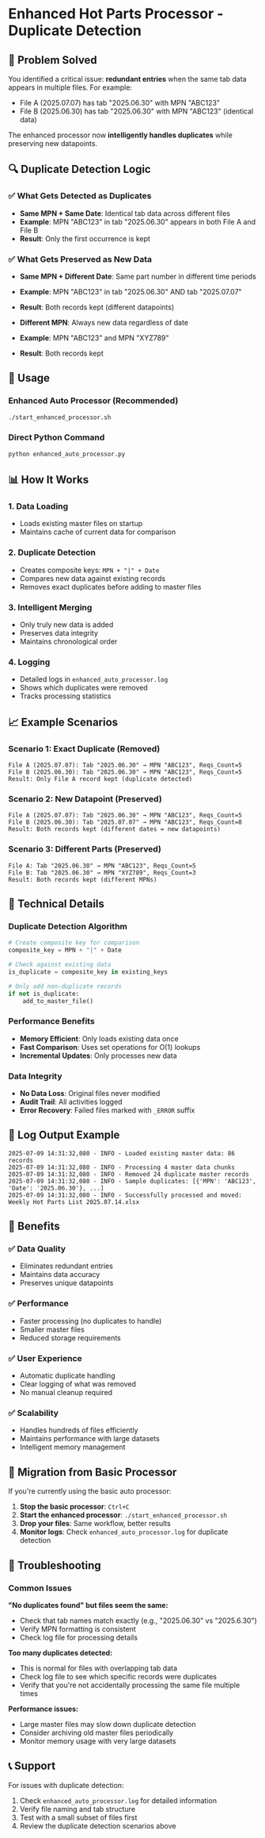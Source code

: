 # Enhanced Hot Parts Processor - Duplicate Detection

## 🎯 Problem Solved

You identified a critical issue: **redundant entries** when the same tab data appears in multiple files. For example:
- File A (2025.07.07) has tab "2025.06.30" with MPN "ABC123"
- File B (2025.06.30) has tab "2025.06.30" with MPN "ABC123" (identical data)

The enhanced processor now **intelligently handles duplicates** while preserving new datapoints.

## 🔍 Duplicate Detection Logic

### ✅ What Gets Detected as Duplicates
- **Same MPN + Same Date**: Identical tab data across different files
- **Example**: MPN "ABC123" in tab "2025.06.30" appears in both File A and File B
- **Result**: Only the first occurrence is kept

### ✅ What Gets Preserved as New Data
- **Same MPN + Different Date**: Same part number in different time periods
- **Example**: MPN "ABC123" in tab "2025.06.30" AND tab "2025.07.07"
- **Result**: Both records kept (different datapoints)

- **Different MPN**: Always new data regardless of date
- **Example**: MPN "ABC123" and MPN "XYZ789"
- **Result**: Both records kept

## 🚀 Usage

### Enhanced Auto Processor (Recommended)
```bash
./start_enhanced_processor.sh
```

### Direct Python Command
```bash
python enhanced_auto_processor.py
```

## 📊 How It Works

### 1. **Data Loading**
- Loads existing master files on startup
- Maintains cache of current data for comparison

### 2. **Duplicate Detection**
- Creates composite keys: `MPN + "|" + Date`
- Compares new data against existing records
- Removes exact duplicates before adding to master files

### 3. **Intelligent Merging**
- Only truly new data is added
- Preserves data integrity
- Maintains chronological order

### 4. **Logging**
- Detailed logs in `enhanced_auto_processor.log`
- Shows which duplicates were removed
- Tracks processing statistics

## 📈 Example Scenarios

### Scenario 1: Exact Duplicate (Removed)
```
File A (2025.07.07): Tab "2025.06.30" → MPN "ABC123", Reqs_Count=5
File B (2025.06.30): Tab "2025.06.30" → MPN "ABC123", Reqs_Count=5
Result: Only File A record kept (duplicate detected)
```

### Scenario 2: New Datapoint (Preserved)
```
File A (2025.07.07): Tab "2025.06.30" → MPN "ABC123", Reqs_Count=5
File B (2025.06.30): Tab "2025.07.07" → MPN "ABC123", Reqs_Count=8
Result: Both records kept (different dates = new datapoints)
```

### Scenario 3: Different Parts (Preserved)
```
File A: Tab "2025.06.30" → MPN "ABC123", Reqs_Count=5
File B: Tab "2025.06.30" → MPN "XYZ789", Reqs_Count=3
Result: Both records kept (different MPNs)
```

## 🔧 Technical Details

### Duplicate Detection Algorithm
```python
# Create composite key for comparison
composite_key = MPN + "|" + Date

# Check against existing data
is_duplicate = composite_key in existing_keys

# Only add non-duplicate records
if not is_duplicate:
    add_to_master_file()
```

### Performance Benefits
- **Memory Efficient**: Only loads existing data once
- **Fast Comparison**: Uses set operations for O(1) lookups
- **Incremental Updates**: Only processes new data

### Data Integrity
- **No Data Loss**: Original files never modified
- **Audit Trail**: All activities logged
- **Error Recovery**: Failed files marked with `_ERROR` suffix

## 📝 Log Output Example

```
2025-07-09 14:31:32,080 - INFO - Loaded existing master data: 86 records
2025-07-09 14:31:32,080 - INFO - Processing 4 master data chunks
2025-07-09 14:31:32,080 - INFO - Removed 24 duplicate master records
2025-07-09 14:31:32,080 - INFO - Sample duplicates: [{'MPN': 'ABC123', 'Date': '2025.06.30'}, ...]
2025-07-09 14:31:32,080 - INFO - Successfully processed and moved: Weekly Hot Parts List 2025.07.14.xlsx
```

## 🎯 Benefits

### ✅ **Data Quality**
- Eliminates redundant entries
- Maintains data accuracy
- Preserves unique datapoints

### ✅ **Performance**
- Faster processing (no duplicates to handle)
- Smaller master files
- Reduced storage requirements

### ✅ **User Experience**
- Automatic duplicate handling
- Clear logging of what was removed
- No manual cleanup required

### ✅ **Scalability**
- Handles hundreds of files efficiently
- Maintains performance with large datasets
- Intelligent memory management

## 🔄 Migration from Basic Processor

If you're currently using the basic auto processor:

1. **Stop the basic processor**: `Ctrl+C`
2. **Start the enhanced processor**: `./start_enhanced_processor.sh`
3. **Drop your files**: Same workflow, better results
4. **Monitor logs**: Check `enhanced_auto_processor.log` for duplicate detection

## 🚨 Troubleshooting

### Common Issues

**"No duplicates found" but files seem the same:**
- Check that tab names match exactly (e.g., "2025.06.30" vs "2025.6.30")
- Verify MPN formatting is consistent
- Check log file for processing details

**Too many duplicates detected:**
- This is normal for files with overlapping tab data
- Check log file to see which specific records were duplicates
- Verify that you're not accidentally processing the same file multiple times

**Performance issues:**
- Large master files may slow down duplicate detection
- Consider archiving old master files periodically
- Monitor memory usage with very large datasets

## 📞 Support

For issues with duplicate detection:
1. Check `enhanced_auto_processor.log` for detailed information
2. Verify file naming and tab structure
3. Test with a small subset of files first
4. Review the duplicate detection scenarios above 